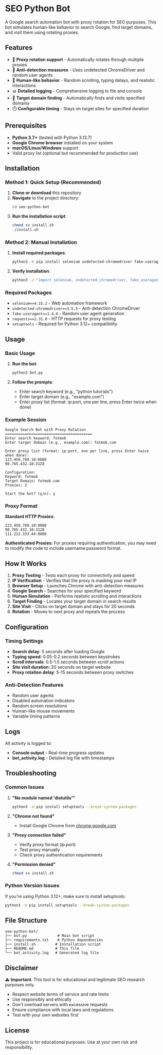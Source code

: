 # SEO Python Bot

A Google search automation bot with proxy rotation for SEO purposes. This bot simulates human-like behavior to search Google, find target domains, and visit them using rotating proxies.

## Features

- 🔄 **Proxy rotation support** - Automatically rotates through multiple proxies
- 🤖 **Anti-detection measures** - Uses undetected ChromeDriver and random user agents
- 👤 **Human-like behavior** - Random scrolling, typing delays, and realistic interactions
- 📊 **Detailed logging** - Comprehensive logging to file and console
- 🎯 **Target domain finding** - Automatically finds and visits specified domains
- ⏱️ **Configurable timing** - Stays on target sites for specified duration

## Prerequisites

- **Python 3.7+** (tested with Python 3.13.7)
- **Google Chrome browser** installed on your system
- **macOS/Linux/Windows** support
- Valid proxy list (optional but recommended for production use)

## Installation

### Method 1: Quick Setup (Recommended)

1. **Clone or download** this repository
2. **Navigate** to the project directory:
   ```bash
   cd seo-python-bot
   ```
3. **Run the installation script**:
   ```bash
   chmod +x install.sh
   ./install.sh
   ```

### Method 2: Manual Installation

1. **Install required packages**:

   ```bash
   python3 -m pip install selenium undetected-chromedriver fake-useragent requests setuptools --break-system-packages
   ```

2. **Verify installation**:
   ```bash
   python3 -c "import selenium, undetected_chromedriver, fake_useragent, requests; print('All packages installed successfully!')"
   ```

### Required Packages

- `selenium==4.15.2` - Web automation framework
- `undetected-chromedriver==3.5.5` - Anti-detection ChromeDriver
- `fake-useragent==1.4.0` - Random user agent generation
- `requests==2.31.0` - HTTP requests for proxy testing
- `setuptools` - Required for Python 3.12+ compatibility

## Usage

### Basic Usage

1. **Run the bot**:

   ```bash
   python3 bot.py
   ```

2. **Follow the prompts**:
   - Enter search keyword (e.g., "python tutorials")
   - Enter target domain (e.g., "example.com")
   - Enter proxy list (format: ip:port, one per line, press Enter twice when done)

### Example Session

```
Google Search Bot with Proxy Rotation
========================================
Enter search keyword: fotmob
Enter target domain (e.g., example.com): fotmob.com

Enter proxy list (format: ip:port, one per line, press Enter twice when done):
123.456.789.10:8080
98.765.432.10:3128

Configuration:
Keyword: fotmob
Target Domain: fotmob.com
Proxies: 2

Start the bot? (y/n): y
```

### Proxy Format

**Standard HTTP Proxies:**

```
123.456.789.10:8080
98.765.432.10:3128
111.222.333.44:8080
```

**Authenticated Proxies:**
For proxies requiring authentication, you may need to modify the code to include username:password format.

## How It Works

1. **Proxy Testing** - Tests each proxy for connectivity and speed
2. **IP Verification** - Verifies that the proxy is masking your real IP
3. **Browser Setup** - Launches Chrome with anti-detection measures
4. **Google Search** - Searches for your specified keyword
5. **Human Simulation** - Performs realistic scrolling and interactions
6. **Target Finding** - Locates your target domain in search results
7. **Site Visit** - Clicks on target domain and stays for 20 seconds
8. **Rotation** - Moves to next proxy and repeats the process

## Configuration

### Timing Settings

- **Search delay**: 5 seconds after loading Google
- **Typing speed**: 0.05-0.2 seconds between keystrokes
- **Scroll intervals**: 0.5-1.5 seconds between scroll actions
- **Site visit duration**: 20 seconds on target website
- **Proxy rotation delay**: 5-15 seconds between proxy switches

### Anti-Detection Features

- Random user agents
- Disabled automation indicators
- Random screen resolutions
- Human-like mouse movements
- Variable timing patterns

## Logs

All activity is logged to:

- **Console output** - Real-time progress updates
- **bot_activity.log** - Detailed log file with timestamps

## Troubleshooting

### Common Issues

1. **"No module named 'distutils'"**

   ```bash
   python3 -m pip install setuptools --break-system-packages
   ```

2. **"Chrome not found"**

   - Install Google Chrome from [chrome.google.com](https://chrome.google.com)

3. **"Proxy connection failed"**

   - Verify proxy format (ip:port)
   - Test proxy manually
   - Check proxy authentication requirements

4. **"Permission denied"**
   ```bash
   chmod +x install.sh
   ```

### Python Version Issues

If you're using Python 3.12+, make sure to install setuptools:

```bash
python3 -m pip install setuptools --break-system-packages
```

## File Structure

```
seo-python-bot/
├── bot.py              # Main bot script
├── requirements.txt    # Python dependencies
├── install.sh         # Installation script
├── README.md          # This file
└── bot_activity.log   # Generated log file
```

## Disclaimer

⚠️ **Important**: This tool is for educational and legitimate SEO research purposes only.

- Respect website terms of service and rate limits
- Use responsibly and ethically
- Don't overload servers with excessive requests
- Ensure compliance with local laws and regulations
- Test with your own websites first

## License

This project is for educational purposes. Use at your own risk and responsibility.
